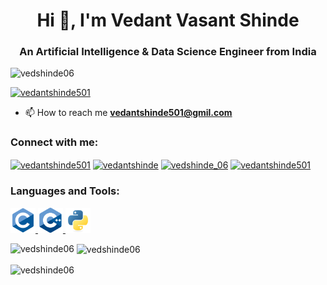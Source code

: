 <h1 align="center">Hi 👋, I'm Vedant Vasant Shinde</h1>
<h3 align="center">An Artificial Intelligence & Data Science Engineer from India</h3>

<p align="left"> <img src="https://komarev.com/ghpvc/?username=vedshinde06&label=Profile%20views&color=0e75b6&style=flat" alt="vedshinde06" /> </p>

<p align="left"> <a href="https://twitter.com/vedantshinde501" target="blank"><img src="https://img.shields.io/twitter/follow/vedantshinde501?logo=twitter&style=for-the-badge" alt="vedantshinde501" /></a> </p>

- 📫 How to reach me **vedantshinde501@gmil.com**

<h3 align="left">Connect with me:</h3>
<p align="left">
<a href="https://twitter.com/vedantshinde501" target="blank"><img align="center" src="https://raw.githubusercontent.com/rahuldkjain/github-profile-readme-generator/master/src/images/icons/Social/twitter.svg" alt="vedantshinde501" height="30" width="40" /></a>
<a href="https://linkedin.com/in/vedantshinde" target="blank"><img align="center" src="https://raw.githubusercontent.com/rahuldkjain/github-profile-readme-generator/master/src/images/icons/Social/linked-in-alt.svg" alt="vedantshinde" height="30" width="40" /></a>
<a href="https://instagram.com/vedshinde_06" target="blank"><img align="center" src="https://raw.githubusercontent.com/rahuldkjain/github-profile-readme-generator/master/src/images/icons/Social/instagram.svg" alt="vedshinde_06" height="30" width="40" /></a>
<a href="https://www.hackerrank.com/vedantshinde501" target="blank"><img align="center" src="https://raw.githubusercontent.com/rahuldkjain/github-profile-readme-generator/master/src/images/icons/Social/hackerrank.svg" alt="vedantshinde501" height="30" width="40" /></a>
</p>

<h3 align="left">Languages and Tools:</h3>
<p align="left"> <a href="https://www.cprogramming.com/" target="_blank" rel="noreferrer"> <img src="https://raw.githubusercontent.com/devicons/devicon/master/icons/c/c-original.svg" alt="c" width="40" height="40"/> </a> <a href="https://www.w3schools.com/cpp/" target="_blank" rel="noreferrer"> <img src="https://raw.githubusercontent.com/devicons/devicon/master/icons/cplusplus/cplusplus-original.svg" alt="cplusplus" width="40" height="40"/> </a> <a href="https://www.python.org" target="_blank" rel="noreferrer"> <img src="https://raw.githubusercontent.com/devicons/devicon/master/icons/python/python-original.svg" alt="python" width="40" height="40"/> </a> </p>

<p><img align="left" src="https://github-readme-stats.vercel.app/api/top-langs?username=vedshinde06&show_icons=true&locale=en&layout=compact" alt="vedshinde06" /></p>

<p>&nbsp;<img align="center" src="https://github-readme-stats.vercel.app/api?username=vedshinde06&show_icons=true&locale=en" alt="vedshinde06" /></p>

<p><img align="center" src="https://github-readme-streak-stats.herokuapp.com/?user=vedshinde06&" alt="vedshinde06" /></p>
